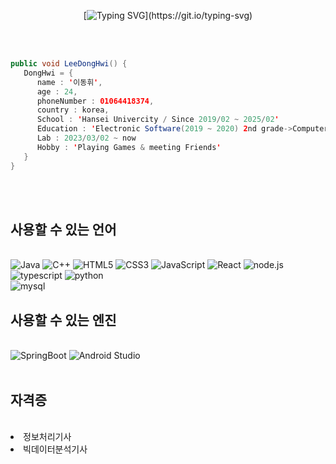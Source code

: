 <div align ="center">
  
  [![Typing SVG](https://readme-typing-svg.herokuapp.com?font=Fira+Code&weight=600&duration=4999&pause=1000&color=13F729&center=true&vCenter=true&width=800&lines=Hello+my+github+welcome!)](https://git.io/typing-svg)
  
</div>
<br><br>

```java
public void LeeDongHwi() {
   DongHwi = {
      name : '이동휘',
      age : 24,
      phoneNumber : 01064418374,
      country : korea,
      School : 'Hansei Univercity / Since 2019/02 ~ 2025/02'
      Education : 'Electronic Software(2019 ~ 2020) 2nd grade->Computer Engineering(2022 ~ 2024) 3th grade'
      Lab : 2023/03/02 ~ now
      Hobby : 'Playing Games & meeting Friends'
   }
}
```
<br><br>
<h2> 사용할 수 있는 언어 </h2><br>
<div style="flex">
  <img alt = "Java" src="https://img.shields.io/badge/Java-blue?style=flat-square&logo=Java&logoColor=white"/>
  <img alt = "C++" src= "https://img.shields.io/badge/C++-00599C.svg?style=flat-square&logo=C++&logoColor=white"/>
  <img alt = "HTML5" src = "https://img.shields.io/badge/HTML5-E34F26.svg?style=flat-square&logo=HTML5&logoColor=white"/>
  <img alt = "CSS3" src = "https://img.shields.io/badge/CSS3-1572B6.svg?style=flat-square&logo=CSS3&logoColor=white"/>
  <img alt = "JavaScript" src = "https://img.shields.io/badge/JavaScript-F7DF1E.svg?style=flat-square&logo=JavaScript&logoColor=white"/>
  <img alt = "React" src = "https://img.shields.io/badge/React-61DAFB.svg?style=flat-square&logo=React&logoColor=white"/>
  <img alt = "node.js" src = "https://img.shields.io/badge/node.js-339933.svg?style=flat-square&logo=node.js&logoColor=white"/>
  <img alt = "typescript" src = "https://img.shields.io/badge/typescript-3178C6.svg?style=flat-square&logo=typescript&logoColor=white"/>
  <img alt = "python" src = "https://img.shields.io/badge/python-3776AB.svg?style=flat?square&logo=python&logoColor=white"/>
</div>
  <img alt = "mysql" src = "https://img.shields.io/badge/mysql-4479A1.svg?style=flat?square&logo=mysql&logoColor=white"/>
</div>
<br>
  
<h2> 사용할 수 있는 엔진 </h2><br>
<div style="flex">
  <img alt = "SpringBoot" src = "https://img.shields.io/badge/Spring Boot-6DB33F.svg?style=flat-square&logo=Spring Boot&logoColor=white"/>
  <img alt = "Android Studio" src="https://img.shields.io/badge/Android Studio-green?style=flat-square&logo=Android&logoColor=white"/></a>&nbsp 
</div>
<br>

<h2> 자격증 </h2> <br>
<div style="flex">
  <li> 정보처리기사 </li>
  <li> 빅데이터분석기사 </li>
</div>
<br>

<h2></h2>
